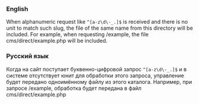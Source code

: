 ### English
When alphanumeric request like `^[a-z\d\-_.]$` is received and there is no unit to match such slug, the file of the same name from this directory will be included.
For example, when requesting /example, the file cms/direct/example.php will be included.

### Русский язык
Когда на сайт поступает буквенно-цифровой запрос `^[a-z\d\-_.]$` и в системе отсутствует юнит для обработки этого запроса, управление будет передано одноимённому файлу из этого каталога.
Например, при запросе /example, обработка будет передана в файл cms/direct/example.php